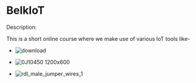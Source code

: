 # BelkIoT

Description:

This is a short online course where we make use of various IoT tools like-

+ ![download](https://user-images.githubusercontent.com/73070448/143915967-8826bd62-a18b-434a-bd3d-7889665ce99b.jpg)

+ ![0J10450 1200x600](https://user-images.githubusercontent.com/73070448/143916391-e0cb74d7-df6c-4acf-9cea-5fa812e8185a.jpg)

+ ![rdl_male_jumper_wires_1](https://user-images.githubusercontent.com/73070448/143916418-dcf9a89e-5562-4629-bd64-600362627cf8.jpg)
